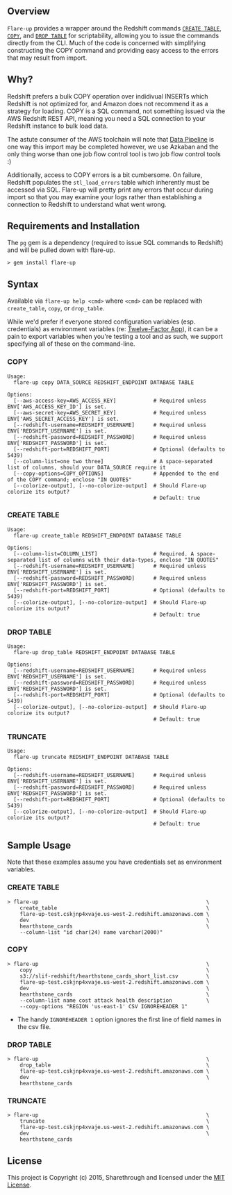 ## Overview
```Flare-up``` provides a wrapper around the Redshift commands [```CREATE TABLE```](http://docs.aws.amazon.com/redshift/latest/dg/r_CREATE_TABLE_NEW.html), [```COPY```](http://docs.aws.amazon.com/redshift/latest/dg/r_COPY.html), and [```DROP TABLE```](http://docs.aws.amazon.com/redshift/latest/dg/r_DROP_TABLE.html)  for scriptability, allowing you to issue the commands directly from the CLI.  Much of the code is concerned with simplifying constructing the COPY command and providing easy access to the errors that may result from import.

## Why?

Redshift prefers a bulk COPY operation over indidivual INSERTs which Redshift is not optimized for, and Amazon does not recommend it as a strategy for loading.  COPY is a SQL command, not something issued via the AWS Redshift REST API, meaning you need a SQL connection to your Redshift instance to bulk load data.

The astute consumer of the AWS toolchain will note that [Data Pipeline](http://aws.amazon.com/datapipeline/) is one way this import may be completed however, we use Azkaban and the only thing worse than one job flow control tool is two job flow control tools :)

Additionally, access to COPY errors is a bit cumbersome.  On failure, Redshift populates the ```stl_load_errors``` table which inherently must be accessed via SQL.  Flare-up will pretty print any errors that occur during import so that you may examine your logs rather than establishing a connection to Redshift to understand what went wrong.

## Requirements and Installation

The `pg` gem is a dependency (required to issue SQL commands to Redshift) and will be pulled down with flare-up.

```
> gem install flare-up
```

## Syntax

Available via `flare-up help <cmd>` where `<cmd>` can be replaced with `create_table`, `copy`, or `drop_table`.

While we'd prefer if everyone stored configuration variables (esp. credentials) as environment variables (re: [Twelve-Factor App](http://12factor.net/)), it can be a pain to export variables when you're testing a tool and as such, we support specifying all of these on the command-line.

### COPY

```
Usage:
  flare-up copy DATA_SOURCE REDSHIFT_ENDPOINT DATABASE TABLE

Options:
  [--aws-access-key=AWS_ACCESS_KEY]            # Required unless ENV['AWS_ACCESS_KEY_ID'] is set.
  [--aws-secret-key=AWS_SECRET_KEY]            # Required unless ENV['AWS_SECRET_ACCESS_KEY'] is set.
  [--redshift-username=REDSHIFT_USERNAME]      # Required unless ENV['REDSHIFT_USERNAME'] is set.
  [--redshift-password=REDSHIFT_PASSWORD]      # Required unless ENV['REDSHIFT_PASSWORD'] is set.
  [--redshift-port=REDSHIFT_PORT]              # Optional (defaults to 5439)
  [--column-list=one two three]                # A space-separated list of columns, should your DATA_SOURCE require it
  [--copy-options=COPY_OPTIONS]                # Appended to the end of the COPY command; enclose "IN QUOTES"
  [--colorize-output], [--no-colorize-output]  # Should Flare-up colorize its output?
                                               # Default: true
```

### CREATE TABLE

```
Usage:
  flare-up create_table REDSHIFT_ENDPOINT DATABASE TABLE

Options:
  [--column-list=COLUMN_LIST]                  # Required. A space-separated list of columns with their data-types, enclose "IN QUOTES"
  [--redshift-username=REDSHIFT_USERNAME]      # Required unless ENV['REDSHIFT_USERNAME'] is set.
  [--redshift-password=REDSHIFT_PASSWORD]      # Required unless ENV['REDSHIFT_PASSWORD'] is set.
  [--redshift-port=REDSHIFT_PORT]              # Optional (defaults to 5439)
  [--colorize-output], [--no-colorize-output]  # Should Flare-up colorize its output?
                                               # Default: true
```

### DROP TABLE

```
Usage:
  flare-up drop_table REDSHIFT_ENDPOINT DATABASE TABLE

Options:
  [--redshift-username=REDSHIFT_USERNAME]      # Required unless ENV['REDSHIFT_USERNAME'] is set.
  [--redshift-password=REDSHIFT_PASSWORD]      # Required unless ENV['REDSHIFT_PASSWORD'] is set.
  [--redshift-port=REDSHIFT_PORT]              # Optional (defaults to 5439)
  [--colorize-output], [--no-colorize-output]  # Should Flare-up colorize its output?
                                               # Default: true
```

### TRUNCATE

```
Usage:
  flare-up truncate REDSHIFT_ENDPOINT DATABASE TABLE

Options:
  [--redshift-username=REDSHIFT_USERNAME]      # Required unless ENV['REDSHIFT_USERNAME'] is set.
  [--redshift-password=REDSHIFT_PASSWORD]      # Required unless ENV['REDSHIFT_PASSWORD'] is set.
  [--redshift-port=REDSHIFT_PORT]              # Optional (defaults to 5439)
  [--colorize-output], [--no-colorize-output]  # Should Flare-up colorize its output?
                                               # Default: true
```

## Sample Usage

Note that these examples assume you have credentials set as environment variables.

### CREATE TABLE

```
> flare-up                                                      \
    create_table                                                \
    flare-up-test.cskjnp4xvaje.us-west-2.redshift.amazonaws.com \
    dev                                                         \
    hearthstone_cards                                           \
    --column-list "id char(24) name varchar(2000)"
```

### COPY

```
> flare-up                                                      \
    copy                                                        \
    s3://slif-redshift/hearthstone_cards_short_list.csv         \
    flare-up-test.cskjnp4xvaje.us-west-2.redshift.amazonaws.com \
    dev                                                         \
    hearthstone_cards                                           \
    --column-list name cost attack health description           \
    --copy-options "REGION 'us-east-1' CSV IGNOREHEADER 1"
```

- The handy `IGNOREHEADER 1` option ignores the first line of field names  in the csv file.

### DROP TABLE

```
> flare-up                                                      \
    drop_table                                                  \
    flare-up-test.cskjnp4xvaje.us-west-2.redshift.amazonaws.com \
    dev                                                         \
    hearthstone_cards
```

### TRUNCATE

```
> flare-up                                                      \
    truncate                                                    \
    flare-up-test.cskjnp4xvaje.us-west-2.redshift.amazonaws.com \
    dev                                                         \
    hearthstone_cards
```

## License

This project is Copyright (c) 2015, Sharethrough and licensed under the [MIT License](LICENSE.md).
